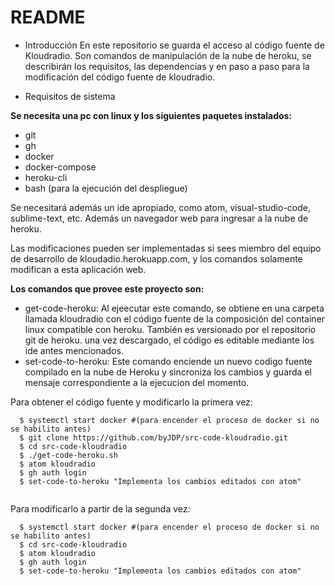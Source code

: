 # README


* Introducción
En este repositorio se guarda el acceso al código fuente de Kloudradio. Son comandos de manipulación de la nube de heroku, se describirán los requisitos, las dependencias y en paso a paso para la modificación del código fuente de kloudradio.

* Requisitos de sistema

**Se necesita una pc con linux y los siguientes paquetes instalados:**
* git
* gh
* docker
* docker-compose
* heroku-cli
* bash (para la ejecución del despliegue)

Se necesitará además un ide apropiado, como atom, visual-studio-code, sublime-text, etc. Además un navegador web para ingresar a la nube de heroku.

Las modificaciones pueden ser implementadas si sees miembro del equipo de desarrollo de kloudadio.herokuapp.com, y los comandos solamente modifican a esta aplicación web.

**Los comandos que provee este proyecto son:**
* get-code-heroku: Al ejeecutar este comando, se obtiene en una carpeta llamada kloudradio con el código fuente de la composición del container linux compatible con heroku. También es versionado por el repositorio git de heroku. una vez descargado, el código es editable mediante los ide antes mencionados.
* set-code-to-heroku: Este comando enciende un nuevo codigo fuente compilado en la nube de Heroku y sincroniza los cambios y guarda el mensaje correspondiente a la ejecucion del momento.

Para obtener el código fuente y modificarlo la primera vez:
``` [bash]
  $ systemctl start docker #(para encender el proceso de docker si no se habilito antes)
  $ git clone https://github.com/byJDP/src-code-kloudradio.git
  $ cd src-code-kloudradio
  $ ./get-code-heroku.sh
  $ atom kloudradio
  $ gh auth login
  $ set-code-to-heroku "Implementa los cambios editados con atom"
  
```


Para modificarlo a partir de la segunda vez:
``` [bash]
  $ systemctl start docker #(para encender el proceso de docker si no se habilito antes)
  $ cd src-code-kloudradio
  $ atom kloudradio
  $ gh auth login
  $ set-code-to-heroku "Implementa los cambios editados con atom"
  
```